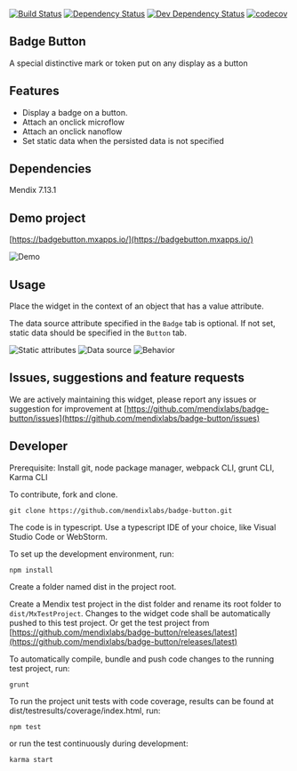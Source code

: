 [![Build Status](https://travis-ci.org/mendixlabs/badge-button.svg?branch=master)](https://travis-ci.org/mendixlabs/badge-button)
[![Dependency Status](https://david-dm.org/mendixlabs/badge-button.svg)](https://david-dm.org/mendixlabs/badge-button)
[![Dev Dependency Status](https://david-dm.org/mendixlabs/badge-button.svg#info=devDependencies)](https://david-dm.org/mendixlabs/badge-button#info=devDependencies)
[![codecov](https://codecov.io/gh/mendixlabs/badge-button/branch/master/graph/badge.svg)](https://codecov.io/gh/mendixlabs/badge-button)

## Badge Button

A special distinctive mark or token put on any display as a button

## Features

 * Display a badge on a button.
 * Attach an onclick microflow
 * Attach an onclick nanoflow 
 * Set static data when the persisted data is not specified

## Dependencies

Mendix 7.13.1

## Demo project

[https://badgebutton.mxapps.io/](https://badgebutton.mxapps.io/)

![Demo](/assets/demo.png)
## Usage
Place the widget in the context of an object that has a value attribute.

The data source attribute specified in the `Badge` tab is optional. If not set, static data should be specified in the `Button` tab.

![Static attributes](/assets/Static_attributes.png)
![Data source](/assets/Data_source.png)
![Behavior](/assets/Behavior.png)

## Issues, suggestions and feature requests

We are actively maintaining this widget, please report any issues or suggestion for improvement at
[https://github.com/mendixlabs/badge-button/issues](https://github.com/mendixlabs/badge-button/issues)

## Developer
Prerequisite: Install git, node package manager, webpack CLI, grunt CLI, Karma CLI

To contribute, fork and clone.

    git clone https://github.com/mendixlabs/badge-button.git

The code is in typescript. Use a typescript IDE of your choice, like Visual Studio Code or WebStorm.

To set up the development environment, run:

    npm install

Create a folder named dist in the project root.

Create a Mendix test project in the dist folder and rename its root folder to `dist/MxTestProject`. Changes to the widget code shall be automatically pushed to this test project. Or get the test project from [https://github.com/mendixlabs/badge-button/releases/latest](https://github.com/mendixlabs/badge-button/releases/latest)

To automatically compile, bundle and push code changes to the running test project, run:

    grunt

To run the project unit tests with code coverage, results can be found at dist/testresults/coverage/index.html, run:

    npm test

or run the test continuously during development:

    karma start
